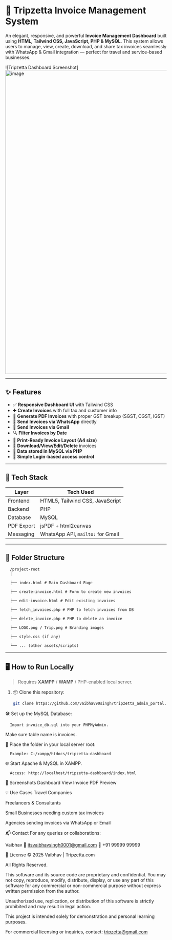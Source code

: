 # 🧾 Tripzetta Invoice Management System

An elegant, responsive, and powerful **Invoice Management Dashboard** built using **HTML, Tailwind CSS, JavaScript, PHP & MySQL**. This system allows users to manage, view, create, download, and share tax invoices seamlessly with WhatsApp & Gmail integration — perfect for travel and service-based businesses.

![Tripzetta Dashboard Screenshot]
<img width="947" alt="image" src="https://github.com/user-attachments/assets/626417e6-6a22-4821-894c-2a178e720feb" />

---

## ✨ Features

- ✅ **Responsive Dashboard UI** with Tailwind CSS
- ➕ **Create Invoices** with full tax and customer info
- 📄 **Generate PDF Invoices** with proper GST breakup (SGST, CGST, IGST)
- 📲 **Send Invoices via WhatsApp** directly
- 📧 **Send Invoices via Gmail**
- 🔍 **Filter Invoices by Date**
- 🧾 **Print-Ready Invoice Layout (A4 size)**
- 📂 **Download/View/Edit/Delete** invoices
- 💾 **Data stored in MySQL via PHP**
- 🔐 **Simple Login-based access control**

---

## 🧰 Tech Stack

| Layer       | Tech Used                      |
|------------|----------------------------------|
| Frontend   | HTML5, Tailwind CSS, JavaScript |
| Backend    | PHP                              |
| Database   | MySQL                            |
| PDF Export | jsPDF + html2canvas              |
| Messaging  | WhatsApp API, `mailto:` for Gmail|

---

## 📂 Folder Structure

      /project-root
      │

      ├── index.html # Main Dashboard Page

      ├── create-invoice.html # Form to create new invoices

      ├── edit-invoice.html # Edit existing invoices

      ├── fetch_invoices.php # PHP to fetch invoices from DB

      ├── delete_invoice.php # PHP to delete an invoice

      ├── LOGO.png / Trip.png # Branding images

      ├── style.css (if any)

      └── ... (other assets/scripts)

---

## 🖥️ How to Run Locally

> Requires **XAMPP** / **WAMP** / PHP-enabled local server.

1. 📦 Clone this repository:
   ```bash
   git clone https://github.com/vaibhav90singh/tripzetta_admin_portal.git
🛠️ Set up the MySQL Database:

      Import invoice_db.sql into your PHPMyAdmin.

Make sure table name is invoices.

🔧 Place the folder in your local server root:

      Example: C:/xampp/htdocs/tripzetta-dashboard

🌐 Start Apache & MySQL in XAMPP.

      Access: http://localhost/tripzetta-dashboard/index.html

📸 Screenshots
Dashboard View	Invoice PDF Preview

💡 Use Cases
Travel Companies

Freelancers & Consultants

Small Businesses needing custom tax invoices

Agencies sending invoices via WhatsApp or Email

📬 Contact
For any queries or collaborations:

Vaibhav
📧 itsvaibhavsingh0001@gmail.com
📱 +91 99999 99999

📄 License
© 2025 Vaibhav | Tripzetta.com

All Rights Reserved.

This software and its source code are proprietary and confidential. You may not copy, reproduce, modify, distribute, display, or use any part of this software for any commercial or non-commercial purpose without express written permission from the author.

Unauthorized use, replication, or distribution of this software is strictly prohibited and may result in legal action.

This project is intended solely for demonstration and personal learning purposes.

For commercial licensing or inquiries, contact: tripzetta@gmail.com


